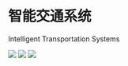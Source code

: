# 智能交通系统
Intelligent Transportation Systems  

![](https://github.com/smallbug-vip/its/tree/master/image/1.jpg)
![](https://github.com/smallbug-vip/its/tree/master/image/2.png)
![](https://github.com/smallbug-vip/its/tree/master/image/3.png)